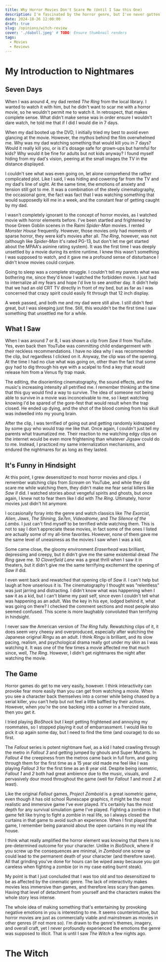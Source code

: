 ```yaml
---
title: Why Horror Movies Don't Scare Me (Until I Saw this One)
description: I'm fascinated by the horror genre, but I've never gotten scared by movies since I was a child. That is until I saw the Witch a few nights ago.
date: 2024-10-26 12:00:00
draft: true
slug: /opinions/witch-review
cover: './daboll.jpeg' # TODO: Ensure thumbnail renders
tags:
  - Movies
  - Reviews
---
```


# My Introduction to Nightmares

## Seven Days

When I was around 4, my dad rented _The Ring_ from the local library. I wanted to watch it with him, but he didn't want to scar me with a horror movie, so he wouldn't permit me to watch it. In retrospect, that makes complete sense. What didn't make sense was in order ensure I wouldn't dare watch, he told me that if I did I would die in 7 days.

When my dad booted up the DVD, I initially tried my best to avoid even glancing at the movie. However, the mythos behind the film overwhelmed me. Why was my dad watching something that would kill you in 7 days? Would it really kill you, or is it's dosage safe for grown-ups but harmful for kids? Why would it be fine for adults but not kids anyway? I found myself hiding from my dad's vision, peering at the small images the TV in the distance displayed.

I couldn't see what was even going on, let alone comprehend the rather complicated plot. Like I said, I was hiding and cowering far from the TV and my dad's line of sight. At the same time, the emotions of anxiety and tension still got to me. It was a combination of the steely cinematography, the occasional gore, the fact was fact that I was watching something that would supposedly kill me in a week, and the constant fear of getting caught by my dad.

I wasn't completely ignorant to the concept of horror movies, as I watched movie with horror elements before. I've been startled and frightened by those Green Goblin scenes in the Raimi _Spider-Man_ movies. I rented _Monster House_ frequently. However, those movies only had moments of sparse horror, they were kid's movies after all. _The Ring_, however, was not (although like _Spider-Man_ it's rated PG-13, but don't let me get started about the MPAA's asinine rating system). It was the first time I was deeply unsettled by a movie during its entire runtime. I knew this wasn't something I was supposed to watch, and it gave me a profound sense of disturbance I didn't know movies could conjure.

Going to sleep was a complete struggle. I couldn't tell my parents what was bothering me, since they'd know I watched the forbidden movie. I just had to internalize all my fears and hope I'd live to see another day. It didn't help that we had an old CRT TV directly in front of my bed, but as far as I was concerned that crazy spirit could easily fit through that 12 inch display.

A week passed, and both me and my dad were still alive. I still didn't feel great, but I was sleeping just fine. Still, this wouldn't be the first time I saw something that unsettled me for a while.

## What I Saw

When I was around 7 or 8, I was shown a clip from _Saw II_ from YouTube. Yes, even back then YouTube was committing child endangerment with their reckless recommendations. I have no idea why I was recommended the clip, but regardless I clicked on it. Anyway, the clip was of the opening. At the time I had no clue what was going on, other than the fact that some guy had to dig through his eye with a scalpel to find a key that would release him from a Venus fly trap mask.

The editing, the disorienting cinematography, the sound effects, and the music's increasing intensity all petrified me. I remember thinking at the time that this guy would find a way to survive. The idea of someone not being able to survive in a movie was inconceivable to me, so I kept watching knowing I'd be spared of the gore-fest that would result when the trap closed. He ended up dying, and the shot of the blood coming from his skull was indwelled into my young brain.

After the clip, I was terrified of going out and getting randomly kidnapped by some guy who would trap me like that. Once again, I couldn't just tell my parents what traumatized me. Their reaction to me watching edgy clips on the internet would be even more frightening than whatever Jigsaw could do to me. Instead, I practiced my same internalization mechanisms, and endured the nightmares for as long as they lasted.

## It's Funny in Hindsight

At this point, I grew desensitized to most horror movies and clips. I remember watching clips from _Scream_ on YouTube, and while they did scare me while watching them, they didn't make me fear serial killers like _Saw II_ did. I watched stories about vengeful spirits and ghosts, but once again, I knew not to fear them like I did with _The Ring_. Ultimately, horror movies just didn't hit anymore.

I occasionally foray into the genre and watch classics like _The Exorcist_, _Alien_, _Jaws_, _The Shining_, _Se7en_, _Videodrome_, and _The Silence of the Lambs_. I just can't find myself to be terrified while watching them. This is not to say I don't appreciate these movies, in fact some of the ones I listed are actually some of my all-time favorites. However, none of them gave me the same level of uneasiness as the movies I saw when I was a kid.

Some came close, the gloomy environment _Eraserhead_ was brilliant, depressing and creepy, but it didn't give me the same existential dread _The Ring_ gave me. _10 Cloverfield Lane_ was a great thrill when I saw it in theaters, but it didn't give me the same terrifying excitement the opening of _Saw II_ did.

I even went back and rewatched that opening clip of _Saw II_. I can't help but laugh at how unserious it is. The cinematography I thought was "relentless" was just jarring and distracting. I didn't know what was happening when I saw it as a kid, but I can't blame my past self, since even I couldn't tell what was happening as an adult. Was the key in his eye, lodged behind it, what was going on there? I checked the comment sections and most people also seemed confused. This scene is more laughably convoluted than terrifying in hindsight.

I never saw the American version of _The Ring_ fully. Rewatching clips of it, it does seem very cheesy and overproduced, especially after watching the Japanese original _Ringu_ as an adult. I think _Ringu_ is brilliant, and its slow pacing, realism, and psychological drama really got under my skin as I was watching it. It was one of the few times a movie affected me that much since, well, _The Ring_. However, I didn't get nightmares the night after watching the movie.

## The Game

Horror games do get to me very easily, however. I think interactivity can provoke fear more easily than you can get from watching a movie. When you see a character back themselves into a corner while being chased by a serial killer, you can't help but not feel a little baffled by their actions. However, when _you're_ the one backing into a corner in a frenzied state, then you get it.

I tried playing _BioShock_ but I kept getting frightened and annoying my roommates, so I stopped playing it out of embarrassment. I would like to pick it up again some day, but I need to find the time (and courage) to do so first.

The _Fallout_ series is potent nightmare fuel, as a kid I hated crawling through the metro in _Fallout 3_ and getting jumped by ghouls and Super Mutants. In _Fallout 4_ the creepiness from the metros came back in full form, and going through them for the first time as a 15 year old made me feel like I was playing _Fallout 3_ for the first time as an 8 year old. Despite being isometric, _Fallout 1_ and _2_ both had great ambience due to the music, visuals, and pervasively dour mood throughout the game (well for _Fallout 1_ and most _2_ at least).

Like the original _Fallout_ games, _Project Zomboid_ is a great isometric game, even though it has old school Runescape graphics, it might be the most realistic and immersive game I've ever played. It's certainly has the most depth for any survival simulation game I've played. Fighting a zombie in that game felt like trying to fight a zombie in real life, so I always closed the curtains in that game to avoid such an experience. When I first played that game, I remember being paranoid about the open curtains in my real life house.

I think what really amplified the horror element was knowing that there is no pre-determined outcome for your character. Unlike in _BioShock_, where if you screw up the consequences are minimal, in _Zomboid_ one screw up could lead to the permanent death of your character (and therefore save). All that grinding you've done for hours can be wiped away because you got careless when fighting a zombie (or in my case eating burnt steak).

My point is that I just concluded that I was too old and too desensitized to be as affected by the cinematic genre. The lack of interactivity makes movies less immersive than games, and therefore less scary than games. Having that level of detachment from yourself and the characters makes the whole story less intense.

The whole idea of making something that's entertaining by provoking negative emotions in you is interesting to me. It seems counterintuitive, but horror movies are just as commercially viable and mainstream as movies in other genres (if not more so). I'm drawn to the genre's themes, imagery, and overall craft, yet I never profoundly experienced the emotions the genre was supposed to illicit. That is until I saw _The Witch_ a few nights ago.

# The Witch
